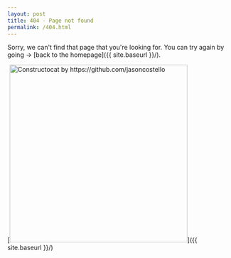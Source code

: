 ```yaml
---
layout: post
title: 404 - Page not found
permalink: /404.html
---
```


Sorry, we can't find that page that you're looking for. 
You can try again by going -> [back to the homepage]({{ site.baseurl }}/).

[<img src="{{ site.baseurl }}/images/404.jpg" alt="Constructocat by https://github.com/jasoncostello" style="width: 400px;"/>]({{ site.baseurl }}/)

